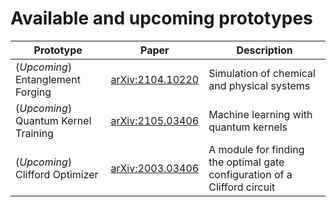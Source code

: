 # Available and upcoming prototypes

|Prototype | Paper | Description |
| ------ | ------ | ------ |
| (_Upcoming_) Entanglement Forging | [arXiv:2104.10220](https://arxiv.org/abs/2104.10220) | Simulation of chemical and physical systems |
| (_Upcoming_) Quantum Kernel Training | [arXiv:2105.03406](https://arxiv.org/abs/2105.03406) | Machine learning with quantum kernels |
| (_Upcoming_) Clifford Optimizer | [arXiv:2003.03406](https://arxiv.org/abs/2003.09412) |  A module for finding the optimal gate configuration of a Clifford circuit
